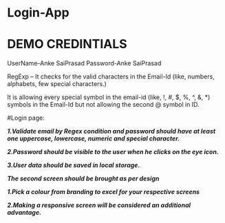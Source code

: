 # Login-App

# DEMO CREDINTIALS

 UserName-Anke SaiPrasad
 Password-Anke SaiPrasad

RegExp – It checks for the valid characters in the Email-Id (like, numbers, alphabets, few special characters.)

It is allowing every special symbol in the email-id (like, !, #, $, %, ^, &, *) symbols in the Email-Id but not allowing the second @ symbol in ID.

#Login page:

<i><b>
1.Validate email by<i> Regex condition </i> and <i> password should have at least one uppercase, lowercase, numeric and special character</i>.

2.Password should be visible to the user when he clicks on the eye icon.

3.User data should be saved in local storage.
 
 
 The second screen should be brought as per design
 
1.Pick a colour from branding to excel for your respective screens

2.Making a responsive screen will be considered an additional advantage.
 </b></i>

